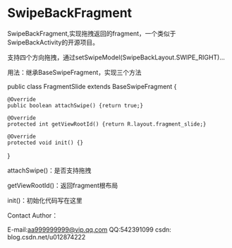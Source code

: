 # SwipeBackFragment

SwipeBackFragment,实现拖拽返回的fragment，一个类似于SwipeBackActivity的开源项目。

支持四个方向拖拽，通过setSwipeModel(SwipeBackLayout.SWIPE_RIGHT)...


用法：继承BaseSwipeFragment，实现三个方法


public class FragmentSlide extends BaseSwipeFragment {

	@Override
	public boolean attachSwipe() {return true;}

    @Override
    protected int getViewRootId() {return R.layout.fragment_slide;}

    @Override
    protected void init() {}
}


attachSwipe()：是否支持拖拽

getViewRootId()：返回fragment根布局

init()：初始化代码写在这里

Contact Author：

E-mail:aa999999999@vip.qq.com
QQ:542391099
csdn: blog.csdn.net/u012874222
